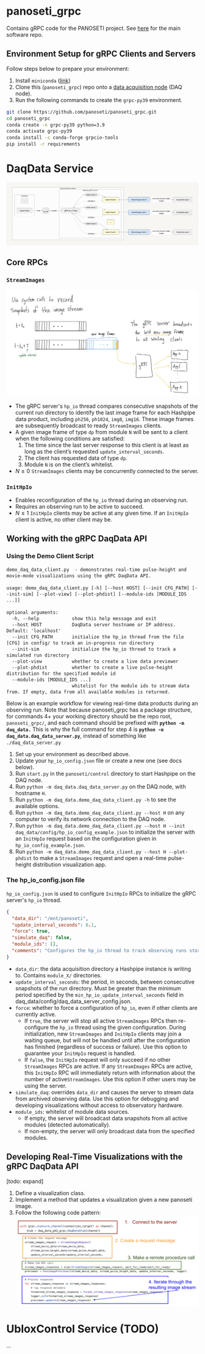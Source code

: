 # panoseti_grpc
Contains gRPC code for the PANOSETI project. See [here](https://github.com/panoseti/panoseti) for the main software repo.

## Environment Setup for gRPC Clients and Servers

Follow steps below to prepare your environment:

1. Install `miniconda` ([link](https://www.anaconda.com/docs/getting-started/miniconda/install))
2. Clone this (`panoseti_grpc`) repo onto a [data acquisition node](https://github.com/panoseti/panoseti/wiki/Nodes-and-modules#daq-nodes) (DAQ node).
3. Run the following commands to create the `grpc-py39` environment. 
```bash
git clone https://github.com/panoseti/panoseti_grpc.git
cd panoseti_grpc
conda create -n grpc-py39 python=3.9
conda activate grpc-py39
conda install -c conda-forge grpcio-tools
pip install -r requirements
```

# DaqData Service
![DaqData_StreamImages.png](docs/DaqData_StreamImages_overview.png)

## Core RPCs
### `StreamImages`

![DaqData_StreamImages_hp-io.png](docs/DaqData_StreamImages_hp-io.png)
- The gRPC server's `hp_io` thread compares consecutive snapshots of the current run directory to identify the last image frame for each Hashpipe data product, including `ph256`, `ph1024`, `img8`, `img16`. These image frames are subsequently broadcast to ready `StreamImages` clients.
- A given image frame of type `dp` from module `N` will be sent to a client when the following conditions are satisfied:
    1. The time since the last server response to this client is at least as long as the client’s requested `update_interval_seconds`.
    2. The client has requested data of type `dp`.
    3. Module `N` is on the client’s whitelist.
- $N \geq 0$ `StreamImages` clients may be concurrently connected to the server.

### `InitHpIo`

- Enables reconfiguration of the `hp_io` thread during an observing run.
- Requires an observing run to be active to succeed.
- $N \leq 1$ `InitHpIo` clients may be active at any given time. If an `InitHpIo` client is active, no other client may be.


## Working with the gRPC DaqData API

### Using the Demo Client Script

```
demo_daq_data_client.py  - demonstrates real-time pulse-height and movie-mode visualizations using the gRPC DaqData API.

usage: demo_daq_data_client.py [-h] [--host HOST] [--init CFG_PATH] [--init-sim] [--plot-view] [--plot-phdist] [--module-ids [MODULE_IDS ...]]

optional arguments:
  -h, --help            show this help message and exit
  --host HOST           DaqData server hostname or IP address. Default: 'localhost'
  --init CFG_PATH       initialize the hp_io thread from the file [CFG] in config/ to track an in-progress run directory
  --init-sim            initialize the hp_io thread to track a simulated run directory
  --plot-view           whether to create a live data previewer
  --plot-phdist         whether to create a live pulse-height distribution for the specified module id
  --module-ids [MODULE_IDS ...]
                        whitelist for the module ids to stream data from. If empty, data from all available modules is returned.
```

Below is an example workflow for viewing real-time data products during an observing run.
Note that because panoseti_grpc has a package structure, for commands 4+ your working directory should be the repo root, `panoseti_grpc/`, and each command should be prefixed with **`python -m daq_data.`** This is why the full command for step 4 is **`python -m daq_data.daq_data_server.py`**, instead of something like `./daq_data_server.py`

1. Set up your environment as described above.
2. Update your `hp_io_config.json` file or create a new one (see docs below).
3. Run `start.py` in the `panoseti/control` directory to start Hashpipe on the DAQ node.
4. Run `python -m daq_data.daq_data_server.py` on the DAQ node, with hostname `H`.
5. Run `python -m daq_data.demo_daq_data_client.py -h` to see the available options.
6. Run `python -m daq_data.demo_daq_data_client.py --host H` on any computer to verify its network connection to the DAQ node.
7. Run `python -m daq_data.demo_daq_data_client.py --host H --init daq_data/config/hp_io_config_example.json` to initialize the server with an `InitHpIo` request based on the configuration given in `hp_io_config_example.json`.
8. Run `python -m daq_data.demo_daq_data_client.py --host H --plot-phdist` to make a `StreamImages` request and open a real-time pulse-height distribution visualization app.


### The hp_io_config.json file

`hp_io_config.json` is used to configure `InitHpIo` RPCs to initialize the gRPC server's `hp_io` thread.

```json
{
  "data_dir": "/mnt/panoseti",
  "update_interval_seconds": 0.1,
  "force": true,
  "simulate_daq": false,
  "module_ids": [],
  "comments": "Configures the hp_io thread to track observing runs stored under /mnt/panoseti"
}
```

- `data_dir`: the data acquisition directory a Hashpipe instance is writing to. Contains `module_X/` directories.
- `update_interval_seconds`: the period, in seconds, between consecutive snapshots of the run directory. Must be greater than the minimum period specified by the `min_hp_io_update_interval_seconds` field in daq_data/config/daq_data_server_config.json.
- `force`: whether to force a configuration of `hp_io`, even if other clients are currently active.
    - If `true`, the server will stop all active `StreamImages` RPCs then re-configure the `hp_io` thread using the given configuration. During initialization, new `StreamImages` and `InitHpIo` clients may join a waiting queue, but will not be handled until after the configuration has finished (regardless of success or failure). Use this option to guarantee your `InitHpIo` request is handled.
    - If `false`, the `InitHpIo` request will only succeed if no other `StreamImages` RPCs are active. If any `StreamImages` RPCs are active, this `InitHpIo` RPC will immediately return with information about the number of active`StreamImages`. Use this option if other users may be using the server.
- `simulate_daq`: overrides `data_dir` and causes the server to stream data from archived observing data. Use this option for debugging and developing visualizations without access to observatory hardware.
- `module_ids`: whitelist of module data sources.
    - If empty, the server will broadcast data snapshots from all active modules (detected automatically).
    - If non-empty, the server will only broadcast data from the specified modules.

## Developing Real-Time Visualizations with the gRPC DaqData API

[todo: expand]

1. Define a visualization class.
2. Implement a method that updates a visualization given a new panoseti image.
3. Follow the following code pattern:
![viz_api_code_demo.png](docs/viz_api_code_demo.png)

# UbloxControl Service (TODO)
...
